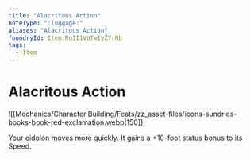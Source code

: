 ```yaml
---
title: "Alacritous Action"
noteType: ":luggage:"
aliases: "Alacritous Action"
foundryId: Item.RuII1VbTwIyZ7rNb
tags:
  - Item
---
```


# Alacritous Action
![[Mechanics/Character Building/Feats/zz_asset-files/icons-sundries-books-book-red-exclamation.webp|150]]

Your eidolon moves more quickly. It gains a +10-foot status bonus to its Speed.
